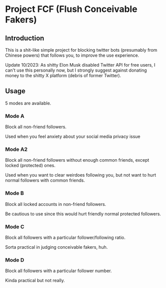 # Project FCF (Flush Conceivable Fakers)

## Introduction
This is a shit-like simple project for blocking twitter bots (presumably from Chinese powers) that follows you, to improve the use experience.

Update 10/2023: As shitty Elon Musk disabled Twitter API for free users, I can't use this personally now, but I strongly suggest against donating money to the shitty X platform (debris of former Twitter).

## Usage
5 modes are available.

### Mode A
Block all non-friend followers.

Used when you feel anxiety about your social media privacy issue

### Mode A2
Block all non-friend followers without enough common friends, except locked (protected) ones.

Used when you want to clear weirdoes following you, but not want to hurt normal followers with common friends.

### Mode B
Block all locked accounts in non-friend followers.

Be cautious to use since this would hurt friendly normal protected followers.

### Mode C
Block all followers with a particular follower/following ratio.

Sorta practical in judging conceivable fakers, huh.

### Mode D
Block all followers with a particular follower number.

Kinda practical but not really.